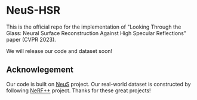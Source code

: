 # NeuS-HSR
This is the official repo for the implementation of "Looking Through the Glass: Neural Surface Reconstruction Against High Specular Reflections" paper (CVPR 2023).

We will release our code and dataset soon!


## Acknowlegement
Our code is built on [NeuS](https://github.com/Totoro97/NeuS) project. Our real-world dataset is constructed by following [NeRF++](https://github.com/Kai-46/nerfplusplus) project. 
Thanks for these great projects!
